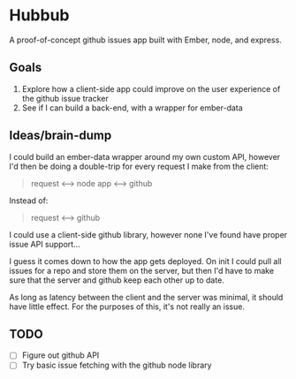 # Hubbub
A proof-of-concept github issues app built with Ember, node, and express.

## Goals
1. Explore how a client-side app could improve on the user experience of the github issue tracker
2. See if I can build a back-end, with a wrapper for ember-data

## Ideas/brain-dump
I could build an ember-data wrapper around my own custom API, however I'd then be doing a double-trip for every request I make from the client:

> request <--> node app <--> github

Instead of:

> request <--> github

I could use a client-side github library, however none I've found have proper issue API support...

I guess it comes down to how the app gets deployed. On init I could pull all issues for a repo and store them on the server, but then I'd have to make sure that the server and github keep each other up to date.

As long as latency between the client and the server was minimal, it should have little effect. For the purposes of this, it's not really an issue.


## TODO
- [ ] Figure out github API
- [ ] Try basic issue fetching with the github node library
